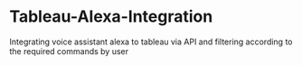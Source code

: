 # Tableau-Alexa-Integration
Integrating voice assistant alexa to tableau via API and filtering according to the required commands by user
